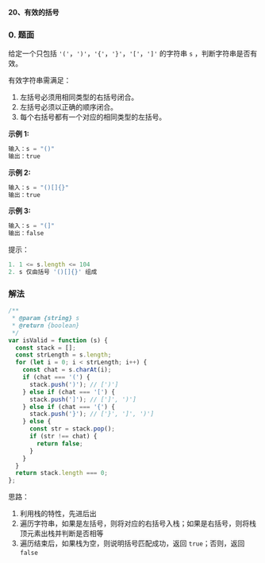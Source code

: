 #### 20、有效的括号

### 0. 题面

给定一个只包括 `'('`，`')'`，`'{'`，`'}'`，`'['`，`']'` 的字符串 `s` ，判断字符串是否有效。

有效字符串需满足：

1. 左括号必须用相同类型的右括号闭合。
2. 左括号必须以正确的顺序闭合。
3. 每个右括号都有一个对应的相同类型的左括号。

**示例 1:**

```javascript
输入：s = "()"
输出：true
```

**示例 2:**

```javascript
输入：s = "()[]{}"
输出：true
```

**示例 3:**

```javascript
输入：s = "(]"
输出：false
```

提示：

```javascript
1. 1 <= s.length <= 104
2. s 仅由括号 '()[]{}' 组成
```

### 解法

```javascript
/**
 * @param {string} s
 * @return {boolean}
 */
var isValid = function (s) {
  const stack = [];
  const strLength = s.length;
  for (let i = 0; i < strLength; i++) {
    const chat = s.charAt(i);
    if (chat === '(') {
      stack.push(')'); // [')']
    } else if (chat === '[') {
      stack.push(']'); // [']', ')']
    } else if (chat === '{') {
      stack.push('}'); // ['}', ']', ')']
    } else {
      const str = stack.pop();
      if (str !== chat) {
        return false;
      }
    }
  }
  return stack.length === 0;
};
```

思路：

1. 利用栈的特性，先进后出
2. 遍历字符串，如果是左括号，则将对应的右括号入栈；如果是右括号，则将栈顶元素出栈并判断是否相等
3. 遍历结束后，如果栈为空，则说明括号匹配成功，返回 `true`；否则，返回 `false`
